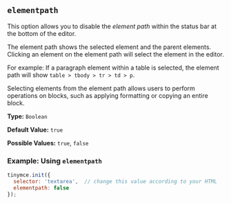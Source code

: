 ## `elementpath`

This option allows you to disable the _element path_ within the status bar at the bottom of the editor.

The element path shows the selected element and the parent elements. Clicking an element on the element path will select the element in the editor.

For example: If a paragraph element within a table is selected, the element path will show `table > tbody > tr > td > p`.

Selecting elements from the element path allows users to perform operations on blocks, such as applying formatting or copying an entire block.

**Type:** `Boolean`

**Default Value:** `true`

**Possible Values:** `true`, `false`

### Example: Using `elementpath`

```js
tinymce.init({
  selector: 'textarea',  // change this value according to your HTML
  elementpath: false
});
```
